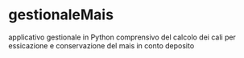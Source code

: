 # gestionaleMais
applicativo gestionale in Python comprensivo del calcolo dei cali per essicazione e conservazione del mais in conto deposito
